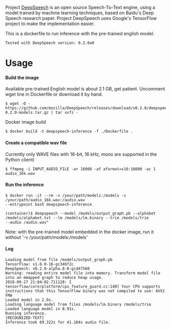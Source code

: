 Project [DeepSpeech](https://github.com/mozilla/DeepSpeech]DeepSpeech) is an open source Speech-To-Text engine, using a model trained by machine learning techniques, based on Baidu's Deep Speech research paper. Project DeepSpeech uses Google's TensorFlow project to make the implementation easier.

This is a dockerfile to run inference with the pre-trained english model.

	Tested with DeepSpeech version: 0.2.0a8

# Usage

#### Build the image

Available pre-trained English model is about 2.1 GB, get patient. Uncomment wget line in Dockerfile or download it by hand.

	$ wget -O - https://github.com/mozilla/DeepSpeech/releases/download/v0.2.0/deepspeech-0.2.0-models.tar.gz | tar xvfz -

Docker image build

	$ docker build -t deepspeech-inference -f ./Dockerfile .

#### Create a compatible wav file

Currently only WAVE files with 16-bit, 16 kHz, mono are supported in the Python client)

	$ ffmpeg -i INPUT_AUDIO_FILE -ar 16000 -af aformat=s16:16000 -ac 1 audio_16k.wav

#### Run the inference

	$ docker run -it --rm -v /your/path/models:/models -v /your/path/audio_16k.wav:/audio.wav
	--entrypoint bash deepspeech-inference

	(container)$ deepspeech --model /models/output_graph.pb --alphabet
	/models/alphabet.txt --lm /models/lm.binary --trie /models/trie
	--audio /audio.wav"

Note: with the pre-trained model embedded in the docker image, run it without '-v /your/path/models:/models'

#### Log

	Loading model from file /models/output_graph.pb
	TensorFlow: v1.6.0-16-gc346f2c
	DeepSpeech: v0.2.0-alpha.8-0-gcd47560
	Warning: reading entire model file into memory. Transform model file
	into an mmapped graph to reduce heap usage.
	2018-09-27 21:04:02.711128: I
	tensorflow/core/platform/cpu_feature_guard.cc:140] Your CPU supports
	instructions that this TensorFlow binary was not compiled to use: AVX2
	FMA
	Loaded model in 2.9s.
	Loading language model from files /models/lm.binary /models/trie
	Loaded language model in 8.91s.
	Running inference.
	[RECOGNIZED-TEXT]
	Inference took 69.322s for 41.164s audio file.

